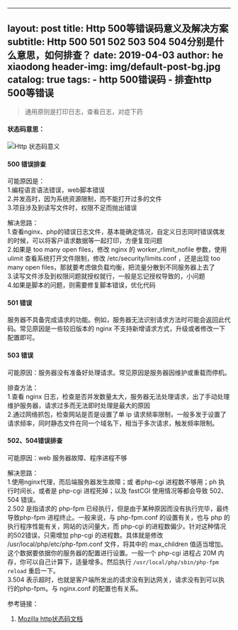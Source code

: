 
---
layout:     post
title:      Http 500等错误码意义及解决方案
subtitle:   Http 500 501 502 503 504 504分别是什么意思，如何排查？
date:       2019-04-03
author:     he xiaodong
header-img: img/default-post-bg.jpg
catalog: true
tags:
    - http 500错误码
    - 排查http 500等错误
---
> 通用原则是打印日志，查看日志，对症下药

#### 状态码意思：
![Http 状态码意义](https://alpha2016.github.io/img/2019-04-03-http-error-code-meaning.jpg)

#### 500 错误排查
可能原因是：<br />
1.编程语言语法错误，web脚本错误<br />
2.并发高时，因为系统资源限制，而不能打开过多的文件<br />
3.项目涉及到读写文件时，权限不足而抛出错误<br />

解决思路：<br />
1.查看nginx、php的错误日志文件，基本能确定情况，自定义日志同时错误偶发的时候，可以将客户请求数据等一起打印，方便复现问题 <br />
2.如果是 too many open files，修改 nginx 的 worker_rlimit_nofile 参数，使用 ulimit 查看系统打开文件限制，修改 /etc/security/limits.conf ，还是出现 too many open files，那就要考虑做负载均衡，把流量分散到不同服务器上去了<br />
3.读写文件涉及到权限问题就授权就行，一般是忘记授权导致的，小问题<br />
4.如果是脚本的问题，则需要修复脚本错误，优化代码

#### 501 错误
服务器不具备完成请求的功能。例如，服务器无法识别请求方法时可能会返回此代码。常见原因是一些较旧版本的 nginx 不支持新增请求方式，升级或者修改一下配置即可。

#### 503 错误
可能原因：服务器没有准备好处理请求。常见原因是服务器因维护或重载而停机。

排查方法：<br />
1.查看 nginx 日志，检查是否并发数量太大，服务器无法处理请求，出了手动处理维护服务器，请求过多而无法即时处理是最大的原因<br />
2.通过网络抓包，检查网站是否是设置了单 ip 请求频率限制，一般多发于设置了请求频率，同时静态文件在同一个域名下，相当于多次请求，触发频率限制。

#### 502、504错误排查　
可能原因：web 服务器故障、程序进程不够

解决思路：<br />
1.使用nginx代理，而后端服务器发生故障；或 者php-cgi 进程数不够用；ph 执行时间长，或者是 php-cgi 进程死掉；以及 fastCGI 使用情况等都会导致 502、504 错误。<br />
2.502 是指请求的 php-fpm 已经执行，但是由于某种原因而没有执行完毕，最终导致php-fpm 进程终止。一般来说，与 php-fpm.conf 的设置有关，也与 php 的执行程序性能有关，网站的访问量大，而 php-cgi 的进程数偏少。针对这种情况的502错误，只需增加 php-cgi 的进程数。具体就是修改 /usr/local/php/etc/php-fpm.conf 文件，将其中的 max_children 值适当增加。这个数据要依据你的服务器的配置进行设置。一般一个 php-cgi 进程占 20M 内存，你可以自己计算下，适量增多。然后执行 `/usr/local/php/sbin/php-fpm reload` 重启一下。<br />
3.504 表示超时，也就是客户端所发出的请求没有到达网关，请求没有到可以执行的php-fpm。与 nginx.conf 的配置也有关系。<br />

参考链接：
1. [Mozilla http状态码文档](https://developer.mozilla.org/zh-CN/docs/Web/HTTP/Status "Mozilla http状态码文档")
